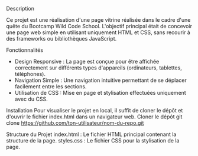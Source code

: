 Description

Ce projet est une réalisation d'une page vitrine réalisée dans le cadre d'une quête du Bootcamp Wild Code School. L'objectif principal était de concevoir une page web simple en utilisant uniquement HTML et CSS, sans recourir à des frameworks ou bibliothèques JavaScript.

Fonctionnalités

 - Design Responsive : La page est conçue pour être affichée correctement sur différents types d'appareils (ordinateurs, tablettes, téléphones).
 - Navigation Simple : Une navigation intuitive permettant de se déplacer facilement entre les sections.
 - Utilisation de CSS : Mise en page et stylisation effectuées uniquement avec du CSS.


Installation
  Pour visualiser le projet en local, il suffit de cloner le dépôt et d'ouvrir le fichier index.html dans un navigateur web.
  Cloner le dépôt
    git clone https://github.com/ton-utilisateur/nom-du-repo.git

Structure du Projet
  index.html : Le fichier HTML principal contenant la structure de la page.
  styles.css : Le fichier CSS pour la stylisation de la page.
